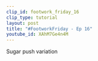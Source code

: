 ```yaml
---
clip_id: footwork_friday_16
clip_type: tutorial
layout: post
title: "#FootworkFriday - Ep 16"
youtube_id: XAhM7Ge4n4M
---
```


Sugar push variation